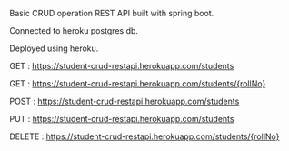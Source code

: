 Basic CRUD operation REST API built with spring boot.

Connected to heroku postgres db.

Deployed using heroku.

GET : https://student-crud-restapi.herokuapp.com/students

GET : https://student-crud-restapi.herokuapp.com/students/{rollNo}

POST : https://student-crud-restapi.herokuapp.com/students

PUT : https://student-crud-restapi.herokuapp.com/students

DELETE : https://student-crud-restapi.herokuapp.com/students/{rollNo}



